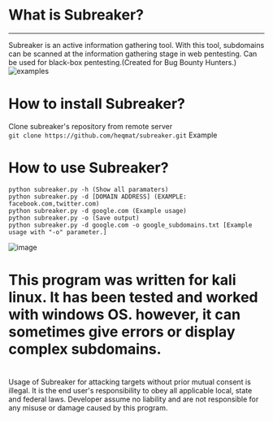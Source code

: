 # What is Subreaker?
 ------------------------------------------------------------
Subreaker is an active information gathering tool. With this tool, subdomains can be scanned at the information gathering stage in web pentesting. Can be used for black-box pentesting.(Created for Bug Bounty Hunters.)
![examples](https://user-images.githubusercontent.com/64712867/83596341-14f76f80-a56d-11ea-9f30-9f74cbe7dc8c.png)
# How to install Subreaker?
Clone subreaker's repository from remote server <br>
`git clone https://github.com/heqmat/subreaker.git` Example
# How to use Subreaker?
```
python subreaker.py -h (Show all paramaters)
python subreaker.py -d [DOMAIN ADDRESS] (EXAMPLE: facebook.com,twitter.com)
python subreaker.py -d google.com (Example usage)
python subreaker.py -o (Save output)
python subreaker.py -d google.com -o google_subdomains.txt [Example usage with "-o" parameter.]
```
![image](https://user-images.githubusercontent.com/64712867/83640432-c79ef080-a5b4-11ea-9c79-056c2cf6231e.png)

# This program was written for kali linux. It has been tested and worked with windows OS. however, it can sometimes give errors or display complex subdomains.

# 

Usage of Subreaker for attacking targets without prior mutual consent is illegal. 
It is the end user's responsibility to obey all applicable local, state and federal laws. 
Developer assume no liability and are not responsible for any misuse or damage caused by this program.
